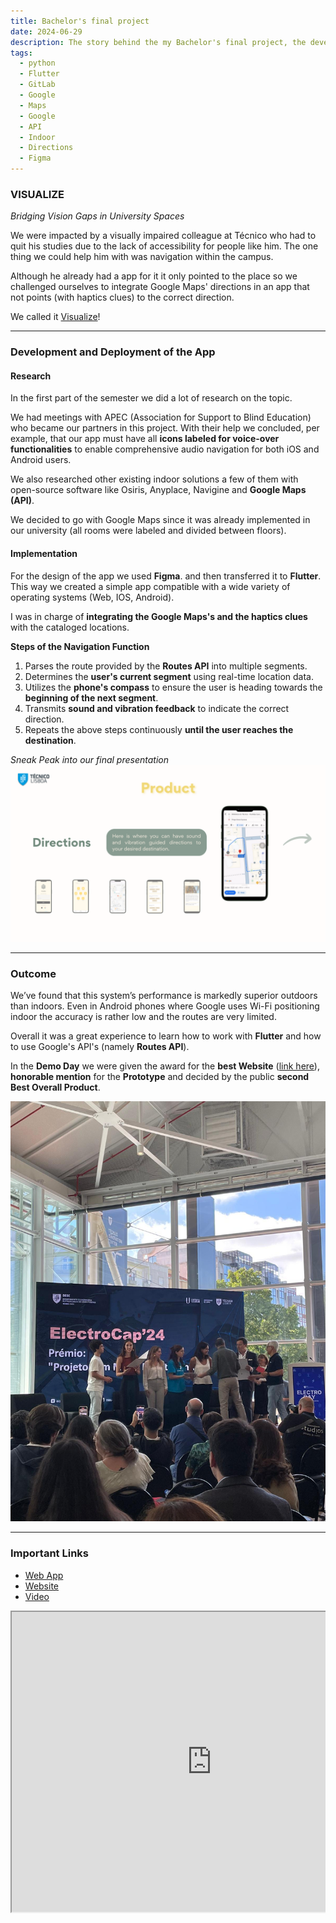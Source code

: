 ```yaml
---
title: Bachelor's final project
date: 2024-06-29
description: The story behind the my Bachelor's final project, the development process and the outcome.
tags:
  - python
  - Flutter
  - GitLab
  - Google
  - Maps
  - Google
  - API
  - Indoor
  - Directions
  - Figma
---
```

### VISUALIZE  
*Bridging Vision Gaps in University Spaces*

We were impacted by a visually impaired colleague at Técnico who had to quit his studies due to the lack of accessibility for people like him. The one thing we could help him with was navigation within the campus.

Although he already had a app for it it only pointed to the place so we challenged ourselves to integrate Google Maps' directions in an app that not points (with haptics clues) to the correct direction.

We called it [Visualize](https://pic-visualize-tomasgesteves-9a2c6c6209ed433189c5c458214944da393.gitlab.io/)!

----
### Development and Deployment of the App

#### Research
In the first part of the semester we did a lot of research on the topic. 

We had meetings with APEC (Association for Support to Blind Education) who became our partners in this project. With their help we concluded, per example, that our app must have all **icons labeled for voice-over functionalities** to enable comprehensive audio navigation for both iOS and Android users.

We also researched other existing indoor solutions a few of them with open-source software like Osiris, Anyplace, Navigine and **Google Maps (API)**.

We decided to go with Google Maps since it was already implemented in our university (all rooms were labeled and divided between floors).

#### Implementation
For the design of the app we used **Figma**. and then transferred it to **Flutter**. This way we created a simple app compatible with a wide variety of operating systems (Web, IOS, Android).

I was in charge of **integrating the Google Maps's and the haptics clues** with the cataloged locations. 

**Steps of the Navigation Function**

1. Parses the route provided by the **Routes API** into multiple segments.
2. Determines the **user's current segment** using real-time location data.
3. Utilizes the **phone's compass** to ensure the user is heading towards the **beginning of the next segment**.
4. Transmits **sound and vibration feedback** to indicate the correct direction.
5. Repeats the above steps continuously **until the user reaches the destination**.

*Sneak Peak into our final presentation*
![Image Description](/images/Visualize-ppt.png)


---
### Outcome

We’ve found that this system’s performance is markedly superior outdoors than indoors. Even in Android phones where Google uses Wi-Fi positioning indoor the accuracy is rather low and the routes are very limited.

Overall it was a great experience to learn how to work with **Flutter** and how to use Google's API's (namely **Routes API**).

In the **Demo Day** we were given the award for the **best Website** ([link here](https://pic-visualize-tomasgesteves-9a2c6c6209ed433189c5c458214944da393.gitlab.io/)), **honorable mention** for the **Prototype** and decided by the public **second Best Overall Product**.

![Image Description](/images/DemoDay.jpg)



---
### Important Links

- [Web App](https://picvisualizeapp.web.app/)
- [Website](https://pic-visualize-tomasgesteves-9a2c6c6209ed433189c5c458214944da393.gitlab.io/)
- [Video](https://drive.google.com/file/d/1GkTPM2VJgZ0KTbibQ-1wdJnFUcs3CBCX/view?usp=sharing)

<div style="position: relative; padding-bottom: 56.25%; height: 0; overflow: hidden; max-width: 100%; height: auto;">
  <iframe src="https://drive.google.com/file/d/1GkTPM2VJgZ0KTbibQ-1wdJnFUcs3CBCX/preview" width="640" height="480" allow="autoplay"></iframe>
</div>



